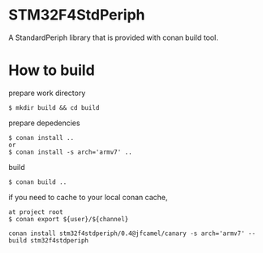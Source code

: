 STM32F4StdPeriph
================

A StandardPeriph library that is provided with conan build tool.


How to build
============


prepare work directory
```
$ mkdir build && cd build
```

prepare depedencies
```
$ conan install ..
or 
$ conan install -s arch='armv7' ..
```

build
```
$ conan build ..
```

if you need to cache to your local conan cache,
```
at project root
$ conan export ${user}/${channel}
```

```
conan install stm32f4stdperiph/0.4@jfcamel/canary -s arch='armv7' --build stm32f4stdperiph
```
